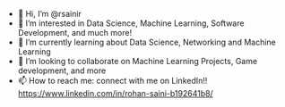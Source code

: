 - 👋 Hi, I’m @rsainir
- 👀 I’m interested in Data Science, Machine Learning, Software Development, and much more!
- 🌱 I’m currently learning about Data Science, Networking and Machine Learning
- 💞️ I’m looking to collaborate on Machine Learning Projects, Game development, and more
- 📫 How to reach me: connect with me on LinkedIn!! https://www.linkedin.com/in/rohan-saini-b192641b8/

<!---
rsainir/rsainir is a ✨ special ✨ repository because its `README.md` (this file) appears on your GitHub profile.
You can click the Preview link to take a look at your changes.
--->
